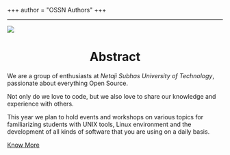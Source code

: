 +++
author = "OSSN Authors"
+++
<!-- markdownlint-disable MD041 -->
---

<div class="abstract">

<img class="nsut-logo item" style="flex:.2;" src="images/NSUT.png">

<div class="item" style="flex:1;">
<center style="margin-bottom: .5rem;"><h1>Abstract</h1></center>

We are a group of enthusiasts at _Netaji Subhas University of Technology_,
passionate about everything Open Source.

Not only do we love to code, but we also love to share our knowledge
and experience with others.

This year we plan to hold events and workshops on various topics for
familiarizing students with UNIX tools, Linux environment and the development of
all kinds of software that you are using on a daily basis.
  <div class="know-more">
    <a href="/about">Know More</a>
  </div>
</div>

</div>
